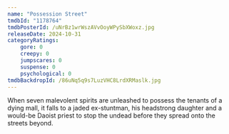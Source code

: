 ```yaml
---
name: "Possession Street"
tmdbId: "1178764"
tmdbPosterId: /uNrBz1wrWszAVvOoyWPySbXWoxz.jpg
releaseDate: 2024-10-31
categoryRatings:
    gore: 0
    creepy: 0
    jumpscares: 0
    suspense: 0
    psychological: 0
tmdbBackdropId: /86uNq5q9s7LuzVHC8LrdXRMaslk.jpg
---
```

When seven malevolent spirits are unleashed to possess the tenants of a dying mall, it falls to a jaded ex-stuntman, his headstrong daughter and a would-be Daoist priest to stop the undead before they spread onto the streets beyond.
